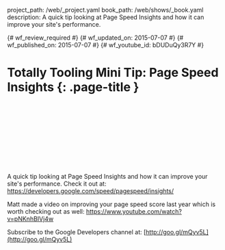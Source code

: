 project_path: /web/_project.yaml
book_path: /web/shows/_book.yaml
description: A quick tip looking at Page Speed Insights and how it can improve your site's performance.

{# wf_review_required #}
{# wf_updated_on: 2015-07-07 #}
{# wf_published_on: 2015-07-07 #}
{# wf_youtube_id: bDUDuQy3R7Y #}

# Totally Tooling Mini Tip: Page Speed Insights {: .page-title }


<div class="video-wrapper">
  <iframe class="devsite-embedded-youtube-video" data-video-id="bDUDuQy3R7Y"
          data-autohide="1" data-showinfo="0" frameborder="0" allowfullscreen>
  </iframe>
</div>


A quick tip looking at Page Speed Insights and how it can improve your site's performance. Check it out at: https://developers.google.com/speed/pagespeed/insights/

Matt made a video on improving your page speed score last year which is worth checking out as well: https://www.youtube.com/watch?v=pNKnhBIVj4w

Subscribe to the Google Developers channel at: [http://goo.gl/mQyv5L](http://goo.gl/mQyv5L)
